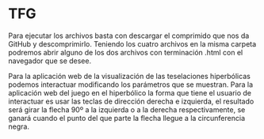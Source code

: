 # TFG

Para ejecutar los archivos basta con descargar el comprimido que nos da GitHub y descomprimirlo.
Teniendo los cuatro archivos en la misma carpeta podremos abrir alguno de los dos archivos con terminación .html con el navegador que se desee.

Para la aplicación web de la visualización de las teselaciones hiperbólicas podemos interactuar modificando los parámetros que se muestran.
Para la aplicación web del juego en el hiperbólico la forma que tiene el usuario de interactuar es usar las teclas de dirección derecha e izquierda, el resultado será girar la flecha 90º a la izquierda o a la derecha respectivamente, se ganará cuando el punto del que parte la flecha llegue a la circunferencia negra.
